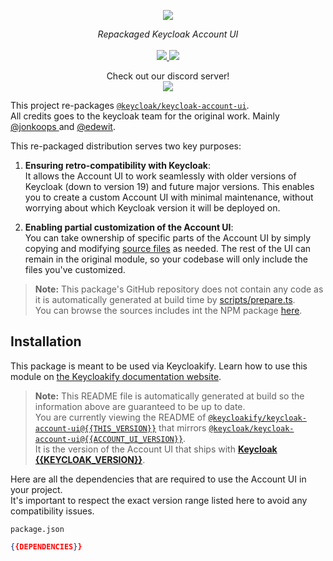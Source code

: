 <p align="center">
    <img src="https://github.com/user-attachments/assets/e31c4910-7205-441c-9a35-e134b806b3a8">  
</p>
<p align="center">
    <i>Repackaged Keycloak Account UI</i>
    <br>
    <br>
    <a href="https://github.com/keycloakify/keycloak-account-ui/actions">
      <img src="https://github.com/keycloakify/keycloak-account-ui/actions/workflows/ci.yaml/badge.svg?branch=main">
    </a>
    <a href="https://www.npmjs.com/package/@keycloakify/keycloak-account-ui/v/{{THIS_VERSION}}">
      <img src="https://img.shields.io/npm/dm/@keycloakify/keycloak-account-ui">
    </a>
    <p align="center">
      Check out our discord server!<br/>
      <a href="https://discord.gg/mJdYJSdcm4">
        <img src="https://dcbadge.limes.pink/api/server/kYFZG7fQmn"/>
      </a>
    </p>
</p>

This project re-packages [`@keycloak/keycloak-account-ui`](https://www.npmjs.com/package/@keycloak/keycloak-account-ui).  
All credits goes to the keycloak team for the original work. Mainly [@jonkoops
](https://github.com/jonkoops) and [@edewit](https://github.com/edewit).

This re-packaged distribution serves two key purposes:

1. **Ensuring retro-compatibility with Keycloak**:  
   It allows the Account UI to work seamlessly with older versions of Keycloak (down to version 19) and future major versions. This enables you to create a custom Account UI with minimal maintenance, without worrying about which Keycloak version it will be deployed on.

2. **Enabling partial customization of the Account UI**:  
   You can take ownership of specific parts of the Account UI by simply copying and modifying [source files](https://unpkg.com/browse/@keycloakify/keycloak-account-ui@{{THIS_VERSION}}/src/) as needed. The rest of the UI can remain in the original module, so your codebase will only include the files you've customized.

> **Note:** This package's GitHub repository does not contain any code as it is automatically generated at build time by [scripts/prepare.ts](/scripts/prepare.ts).  
> You can browse the sources includes int the NPM package [here](https://unpkg.com/browse/@keycloakify/keycloak-account-ui@{{THIS_VERSION}}/src/).

## Installation

This package is meant to be used via Keycloakify. Learn how to use this module on [the Keycloakify documentation website](https://keycloakify.dev).

> **Note:** This README file is automatically generated at build so the information above are guaranteed to be up to date.  
> You are currently viewing the README of [`@keycloakify/keycloak-account-ui@{{THIS_VERSION}}`](https://www.npmjs.com/package/@keycloakify/keycloak-account-ui/v/{{THIS_VERSION}}) that
> mirrors [`@keycloak/keycloak-account-ui@{{ACCOUNT_UI_VERSION}}`](https://www.npmjs.com/package/@keycloak/keycloak-account-ui/v/{{ACCOUNT_UI_VERSION}}).  
> It is the version of the Account UI that ships with [**Keycloak {{KEYCLOAK_VERSION}}**](https://github.com/keycloak/keycloak/tree/{{KEYCLOAK_VERSION}}/js/apps/account-ui).

Here are all the dependencies that are required to use the Account UI in your project.  
It's important to respect the exact version range listed here to avoid any compatibility issues.

`package.json`

```json
{{DEPENDENCIES}}
```
